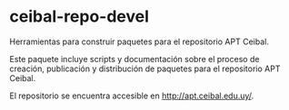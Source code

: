 ceibal-repo-devel
===============

Herramientas para construir paquetes para el repositorio APT Ceibal.

Este paquete incluye scripts y documentación sobre el proceso de creación, publicación y distribución de paquetes para el repositorio APT Ceibal.

El repositorio se encuentra accesible en http://apt.ceibal.edu.uy/.
